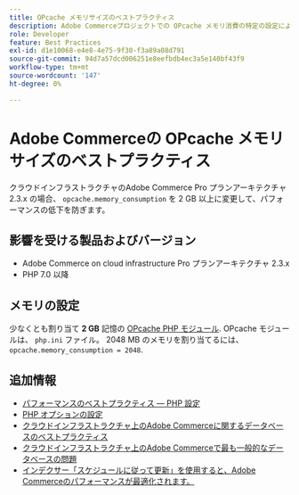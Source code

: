 ```yaml
---
title: OPcache メモリサイズのベストプラクティス
description: Adobe Commerceプロジェクトでの OPcache メモリ消費の特定の設定によるパフォーマンスの低下を回避する方法について説明します。
role: Developer
feature: Best Practices
exl-id: d1e10068-e4e8-4e75-9f30-f3a89a08d791
source-git-commit: 94d7a57dcd006251e8eefbdb4ec3a5e140bf43f9
workflow-type: tm+mt
source-wordcount: '147'
ht-degree: 0%

---
```


# Adobe Commerceの OPcache メモリサイズのベストプラクティス

クラウドインフラストラクチャのAdobe Commerce Pro プランアーキテクチャ 2.3.x の場合、 `opcache.memory_consumption` を 2 GB 以上に変更して、パフォーマンスの低下を防ぎます。

## 影響を受ける製品およびバージョン

* Adobe Commerce on cloud infrastructure Pro プランアーキテクチャ 2.3.x
* PHP 7.0 以降

## メモリの設定

少なくとも割り当て **2 GB** 記憶の [OPcache PHP モジュール](https://www.php.net/manual/en/book.opcache.php). OPcache モジュールは、 `php.ini` ファイル。 2048 MB のメモリを割り当てるには、 `opcache.memory_consumption = 2048`.

## 追加情報

* [パフォーマンスのベストプラクティス — PHP 設定](../../../performance/software.md#php-settings)
* [PHP オプションの設定](https://devdocs.magento.com/cloud/project/project-conf-files_magento-app.html#customize-phpini-settings)
* [クラウドインフラストラクチャ上のAdobe Commerceに関するデータベースのベストプラクティス](database-on-cloud.md)
* [クラウドインフラストラクチャ上のAdobe Commerceで最も一般的なデータベースの問題](../maintenance/resolve-database-performance-issues.md)
* [インデクサー「スケジュールに従って更新」を使用すると、Adobe Commerceのパフォーマンスが最適化されます。](../maintenance/indexer-configuration.md)
